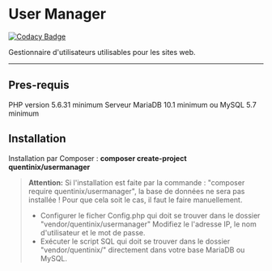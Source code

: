User Manager
===========

[![Codacy Badge](https://api.codacy.com/project/badge/Grade/124dfab578544851bdef8c05fe0a6bc8)](https://www.codacy.com/app/Quentinix/UserManager?utm_source=github.com&utm_medium=referral&utm_content=Quentinix/UserManager&utm_campaign=badger)


Gestionnaire d'utilisateurs utilisables pour les sites web. 

----------
Pres-requis
-------
PHP version 5.6.31 minimum
Serveur MariaDB 10.1 minimum ou MySQL 5.7 minimum

Installation
----------------

Installation par Composer : **composer create-project quentinix/usermanager**
> **Attention:**
> Si l'installation est faite par la commande : "composer require quentinix/usermanager", la base de données ne sera pas installée !
> Pour que cela soit le cas, il faut le faire manuellement.
> - Configurer le ficher Config.php qui doit se trouver dans le dossier "vendor/quentinix/usermanager"
> Modifiez le l'adresse IP, le nom d'utilisateur et le mot de passe.
> - Exécuter le script SQL qui doit se trouver dans le dossier "vendor/quentinix/" directement dans votre base MariaDB ou MySQL.